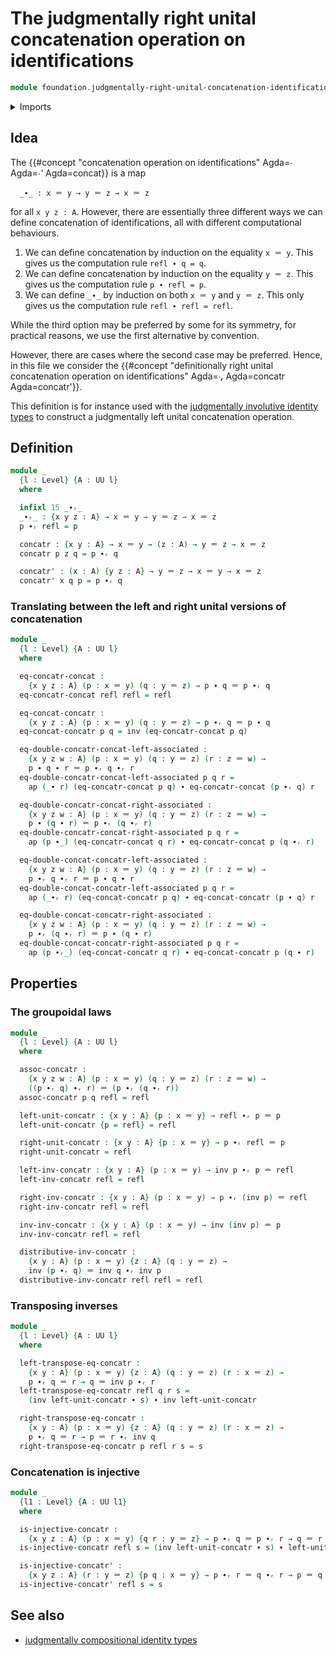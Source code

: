 # The judgmentally right unital concatenation operation on identifications

```agda
module foundation.judgmentally-right-unital-concatenation-identifications where
```

<details><summary>Imports</summary>

```agda
open import foundation.action-on-identifications-functions
open import foundation.universe-levels

open import foundation-core.identity-types
```

</details>

## Idea

The
{{#concept "concatenation operation on identifications" Agda=_∙_ Agda=_∙'_ Agda=concat}}
is a map

```text
  _∙_ : x ＝ y → y ＝ z → x ＝ z
```

for all `x y z : A`. However, there are essentially three different ways we can
define concatenation of identifications, all with different computational
behaviours.

1. We can define concatenation by induction on the equality `x ＝ y`. This gives
   us the computation rule `refl ∙ q = q`.
2. We can define concatenation by induction on the equality `y ＝ z`. This gives
   us the computation rule `p ∙ refl = p`.
3. We can define `_∙_` by induction on both `x ＝ y` and `y ＝ z`. This only
   gives us the computation rule `refl ∙ refl = refl`.

While the third option may be preferred by some for its symmetry, for practical
reasons, we use the first alternative by convention.

However, there are cases where the second case may be preferred. Hence, in this
file we consider the
{{#concept "definitionally right unital concatenation operation on identifications" Agda=_∙ᵣ_ Agda=concatr Agda=concatr'}}.

This definition is for instance used with the
[judgmentally involutive identity types](foundation.judgmentally-involutive-identity-types.md)
to construct a judgmentally left unital concatenation operation.

## Definition

```agda
module _
  {l : Level} {A : UU l}
  where

  infixl 15 _∙ᵣ_
  _∙ᵣ_ : {x y z : A} → x ＝ y → y ＝ z → x ＝ z
  p ∙ᵣ refl = p

  concatr : {x y : A} → x ＝ y → (z : A) → y ＝ z → x ＝ z
  concatr p z q = p ∙ᵣ q

  concatr' : (x : A) {y z : A} → y ＝ z → x ＝ y → x ＝ z
  concatr' x q p = p ∙ᵣ q
```

### Translating between the left and right unital versions of concatenation

```agda
module _
  {l : Level} {A : UU l}
  where

  eq-concatr-concat :
    {x y z : A} (p : x ＝ y) (q : y ＝ z) → p ∙ q ＝ p ∙ᵣ q
  eq-concatr-concat refl refl = refl

  eq-concat-concatr :
    {x y z : A} (p : x ＝ y) (q : y ＝ z) → p ∙ᵣ q ＝ p ∙ q
  eq-concat-concatr p q = inv (eq-concatr-concat p q)

  eq-double-concatr-concat-left-associated :
    {x y z w : A} (p : x ＝ y) (q : y ＝ z) (r : z ＝ w) →
    p ∙ q ∙ r ＝ p ∙ᵣ q ∙ᵣ r
  eq-double-concatr-concat-left-associated p q r =
    ap (_∙ r) (eq-concatr-concat p q) ∙ eq-concatr-concat (p ∙ᵣ q) r

  eq-double-concatr-concat-right-associated :
    {x y z w : A} (p : x ＝ y) (q : y ＝ z) (r : z ＝ w) →
    p ∙ (q ∙ r) ＝ p ∙ᵣ (q ∙ᵣ r)
  eq-double-concatr-concat-right-associated p q r =
    ap (p ∙_) (eq-concatr-concat q r) ∙ eq-concatr-concat p (q ∙ᵣ r)

  eq-double-concat-concatr-left-associated :
    {x y z w : A} (p : x ＝ y) (q : y ＝ z) (r : z ＝ w) →
    p ∙ᵣ q ∙ᵣ r ＝ p ∙ q ∙ r
  eq-double-concat-concatr-left-associated p q r =
    ap (_∙ᵣ r) (eq-concat-concatr p q) ∙ eq-concat-concatr (p ∙ q) r

  eq-double-concat-concatr-right-associated :
    {x y z w : A} (p : x ＝ y) (q : y ＝ z) (r : z ＝ w) →
    p ∙ᵣ (q ∙ᵣ r) ＝ p ∙ (q ∙ r)
  eq-double-concat-concatr-right-associated p q r =
    ap (p ∙ᵣ_) (eq-concat-concatr q r) ∙ eq-concat-concatr p (q ∙ r)
```

## Properties

### The groupoidal laws

```agda
module _
  {l : Level} {A : UU l}
  where

  assoc-concatr :
    {x y z w : A} (p : x ＝ y) (q : y ＝ z) (r : z ＝ w) →
    ((p ∙ᵣ q) ∙ᵣ r) ＝ (p ∙ᵣ (q ∙ᵣ r))
  assoc-concatr p q refl = refl

  left-unit-concatr : {x y : A} {p : x ＝ y} → refl ∙ᵣ p ＝ p
  left-unit-concatr {p = refl} = refl

  right-unit-concatr : {x y : A} {p : x ＝ y} → p ∙ᵣ refl ＝ p
  right-unit-concatr = refl

  left-inv-concatr : {x y : A} (p : x ＝ y) → inv p ∙ᵣ p ＝ refl
  left-inv-concatr refl = refl

  right-inv-concatr : {x y : A} (p : x ＝ y) → p ∙ᵣ (inv p) ＝ refl
  right-inv-concatr refl = refl

  inv-inv-concatr : {x y : A} (p : x ＝ y) → inv (inv p) ＝ p
  inv-inv-concatr refl = refl

  distributive-inv-concatr :
    {x y : A} (p : x ＝ y) {z : A} (q : y ＝ z) →
    inv (p ∙ᵣ q) ＝ inv q ∙ᵣ inv p
  distributive-inv-concatr refl refl = refl
```

### Transposing inverses

```agda
module _
  {l : Level} {A : UU l}
  where

  left-transpose-eq-concatr :
    {x y : A} (p : x ＝ y) {z : A} (q : y ＝ z) (r : x ＝ z) →
    p ∙ᵣ q ＝ r → q ＝ inv p ∙ᵣ r
  left-transpose-eq-concatr refl q r s =
    (inv left-unit-concatr ∙ s) ∙ inv left-unit-concatr

  right-transpose-eq-concatr :
    {x y : A} (p : x ＝ y) {z : A} (q : y ＝ z) (r : x ＝ z) →
    p ∙ᵣ q ＝ r → p ＝ r ∙ᵣ inv q
  right-transpose-eq-concatr p refl r s = s
```

### Concatenation is injective

```agda
module _
  {l1 : Level} {A : UU l1}
  where

  is-injective-concatr :
    {x y z : A} (p : x ＝ y) {q r : y ＝ z} → p ∙ᵣ q ＝ p ∙ᵣ r → q ＝ r
  is-injective-concatr refl s = (inv left-unit-concatr ∙ s) ∙ left-unit-concatr

  is-injective-concatr' :
    {x y z : A} (r : y ＝ z) {p q : x ＝ y} → p ∙ᵣ r ＝ q ∙ᵣ r → p ＝ q
  is-injective-concatr' refl s = s
```

## See also

- [judgmentally compositional identity types](foundation.judgmentally-compositional-identity-types.md)
